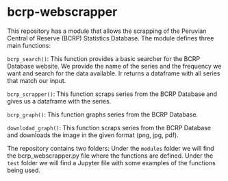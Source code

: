 # bcrp-webscrapper
This repository has a module that allows the scrapping of the Peruvian Central of Reserve (BCRP) Statistics Database. The module defines three main functions:

```bcrp_search()```: This function provides a basic searcher for the BCRP Database website. We provide the name of the series and the frequency we want
    and search for the data available. Ir returns a dataframe with all series that match our input.

```bcrp_scrapper()```: This function scraps series from the BCRP Database and gives us a dataframe with the series.

```bcrp_graph()```: This function graphs series from the BCRP Database.

```downlodad_graph()```: This function scraps series from the BCRP Database and downloads the image in the given format (png, jpg, pdf).


The repository contains two folders:
Under the ```modules``` folder we will find the bcrp_webscrapper.py file where the functions are defined.
Under the ```test``` folder we will find a Jupyter file with some examples of the functions being used.

